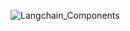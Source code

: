 ![Langchain_Components](https://github.com/user-attachments/assets/245e6dff-4107-412e-96f1-70e444a5b474)
